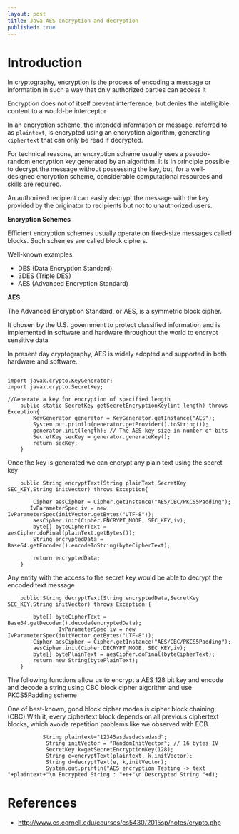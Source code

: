 ```yaml
---
layout: post
title: Java AES encryption and decryption
published: true
---
```


# **Introduction**

In cryptography, encryption is the process of encoding a message or information in such a way that only authorized parties can access it

Encryption does not of itself prevent interference, but denies the intelligible content to a would-be interceptor

In an encryption scheme, the intended information or message, referred to as `plaintext`, is encrypted using an encryption algorithm, generating `ciphertext` that can only be read if decrypted. 

For technical reasons, an encryption scheme usually uses a pseudo-random encryption key generated by an algorithm. It is in principle possible to decrypt the message without possessing the key, but, for a well-designed encryption scheme, considerable computational resources and skills are required. 

An authorized recipient can easily decrypt the message with the key provided by the originator to recipients but not to unauthorized users.


**Encryption Schemes**

Efficient encryption schemes usually operate on fixed-size messages called blocks. Such schemes are called block ciphers.

Well-known examples:

- DES (Data Encryption Standard).
- 3DES (Triple DES)
- AES (Advanced Encryption Standard)


**AES**

The Advanced Encryption Standard, or AES, is a symmetric block cipher.

It chosen by the U.S. government to protect classified information and is implemented in software and hardware throughout the world to encrypt sensitive data

In present day cryptography, AES is widely adopted and supported in both hardware and software.



```

import javax.crypto.KeyGenerator;
import javax.crypto.SecretKey;

//Generate a key for encryption of specified length
    public static SecretKey getSecretEncryptionKey(int length) throws Exception{
        KeyGenerator generator = KeyGenerator.getInstance("AES");
        System.out.println(generator.getProvider().toString());
        generator.init(length); // The AES key size in number of bits
        SecretKey secKey = generator.generateKey();
        return secKey;
    }
```		

Once the key is generated we can encrypt any plain text using the secret key

```
    public String encryptText(String plainText,SecretKey SEC_KEY,String initVector) throws Exception{

        Cipher aesCipher = Cipher.getInstance("AES/CBC/PKCS5Padding");
       IvParameterSpec iv = new IvParameterSpec(initVector.getBytes("UTF-8"));
        aesCipher.init(Cipher.ENCRYPT_MODE, SEC_KEY,iv);
        byte[] byteCipherText = aesCipher.doFinal(plainText.getBytes());
        String encryptedData = Base64.getEncoder().encodeToString(byteCipherText);

        return encryptedData;
    }
```

Any entity with the access to the secret key would be able to decrypt the encoded text message

```
    public String decryptText(String encryptedData,SecretKey SEC_KEY,String initVector) throws Exception {

        byte[] byteCipherText = Base64.getDecoder().decode(encryptedData);
				IvParameterSpec iv = new IvParameterSpec(initVector.getBytes("UTF-8"));
        Cipher aesCipher = Cipher.getInstance("AES/CBC/PKCS5Padding");
        aesCipher.init(Cipher.DECRYPT_MODE, SEC_KEY,iv);
        byte[] bytePlainText = aesCipher.doFinal(byteCipherText);
        return new String(bytePlainText);
    }
```

The following functions allow us to encrypt a AES 128 bit key and encode and decode a string using
CBC block cipher algorithm and use PKCS5Padding scheme

One of best-known, good block cipher modes is cipher block chaining (CBC).With it, every ciphertext block depends on all previous ciphertext blocks, which avoids repetition problems like we observed with ECB.

```
           String plaintext="12345asdasdadsadasd";					 
            String initVector = "RandomInitVector"; // 16 bytes IV
            SecretKey k=getSecretEncryptionKey(128);
            String e=encryptText(plaintext, k,initVector);
            String d=decryptText(e, k,initVector);
            System.out.println("AES encryption Testing -> text "+plaintext+"\n Encrypted String : "+e+"\n Descrypted String "+d);
```
# **References**
- http://www.cs.cornell.edu/courses/cs5430/2015sp/notes/crypto.php




